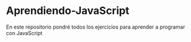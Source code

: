 # Aprendiendo-JavaScript
En este repositorio pondré todos los ejercicios para aprender a programar con JavaScript

